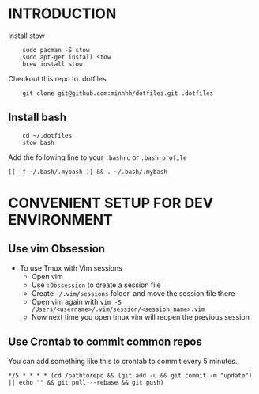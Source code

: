 INTRODUCTION
============

Install stow
```
    sudo pacman -S stow
    sudo apt-get install stow
    brew install stow
```

Checkout this repo to .dotfiles

```
    git clone git@github.com:minhhh/dotfiles.git .dotfiles
```

## Install bash
```
    cd ~/.dotfiles
    stow bash
```

Add the following line to your `.bashrc` or `.bash_profile`

    [[ -f ~/.bash/.mybash ]] && . ~/.bash/.mybash


CONVENIENT SETUP FOR DEV ENVIRONMENT
============

## Use vim Obsession

* To use Tmux with Vim sessions
    * Open vim
    * Use `:Obssession` to create a session file
    * Create `~/.vim/sessions` folder, and move the session file there
    * Open vim again with `vim -S /Users/<username>/.vim/session/<session_name>.vim`
    * Now next time you open tmux vim will reopen the previous session

## Use Crontab to commit common repos

You can add something like this to crontab to commit every 5 minutes.

```
*/5 * * * * (cd /pathtorepo && (git add -u && git commit -m "update") || echo "" && git pull --rebase && git push)
```

